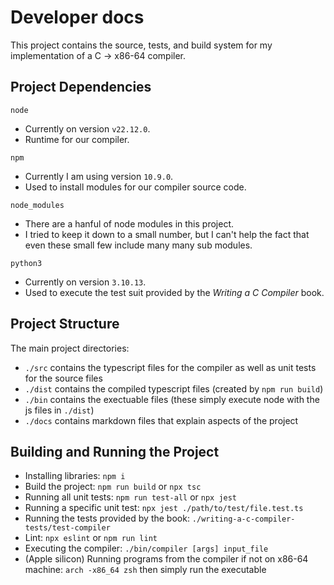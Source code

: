 # Developer docs

This project contains the source, tests, and build system for my implementation of a C -> x86-64 compiler.

## Project Dependencies

`node`

- Currently on version `v22.12.0`.
- Runtime for our compiler.

`npm`

- Currently I am using version `10.9.0`.
- Used to install modules for our compiler source code.

`node_modules`

- There are a hanful of node modules in this project.
- I tried to keep it down to a small number, but I can't help the fact that even these small few include many many sub modules.

`python3`

- Currently on version `3.10.13`.
- Used to execute the test suit provided by the _Writing a C Compiler_ book.

## Project Structure

The main project directories:

- `./src` contains the typescript files for the compiler as well as unit tests for the source files
- `./dist` contains the compiled typescript files (created by `npm run build`)
- `./bin` contains the exectuable files (these simply execute node with the js files in `./dist`)
- `./docs` contains markdown files that explain aspects of the project

## Building and Running the Project

- Installing libraries: `npm i`
- Build the project: `npm run build` or `npx tsc`
- Running all unit tests: `npm run test-all` or `npx jest`
- Running a specific unit test: `npx jest ./path/to/test/file.test.ts`
- Running the tests provided by the book: `./writing-a-c-compiler-tests/test-compiler`
- Lint: `npx eslint` or `npm run lint`
- Executing the compiler: `./bin/compiler [args] input_file`
- (Apple silicon) Running programs from the compiler if not on x86-64 machine: `arch -x86_64 zsh` then simply run the executable
